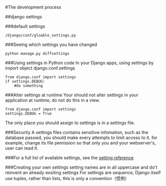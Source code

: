 #The development process

##django settings

###default settings
	
	/django/conf/gloable_settings.py

###Seeing which settings you have changed

	python manage.py diffsettings

###Using settings in Python code
In your Django apps, using settings by import object django.conf.settings

 	from django.conf import settings
	if settings.DEBUG:
		#do something
	
###Alter settings at runtime
Your should not alter settings in your application at runtime, do not do this in a view.

 	from django.conf import settings
	settings.DEBUG = True

The only place you should assign to settings is in a settings file.

###Security
A settings files contains sensitive infomation, such as the database passwd, you should make every attempts to limit access to it. for example, change its file pemission so that only you and your webserver's, user can read it.

###For a full list of available settings, see the [setting reference](https://docs.djangoproject.com/en/1.4/ref/settings/)

###Creating your own settings
setting names are in all uppercase and do't reinvent an already exsiting settings
For settings are sequence, Django itself use tuples, rather than lists, this is only a convention（惯例）
